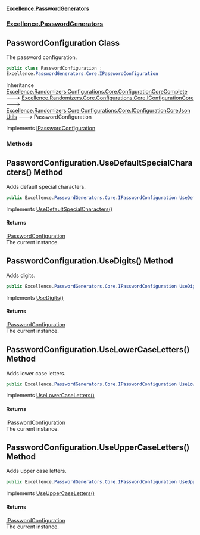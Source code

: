 #### [Excellence.PasswordGenerators](Excellence.PasswordGenerators.md 'Excellence.PasswordGenerators')
### [Excellence.PasswordGenerators](Excellence.PasswordGenerators.md#Excellence.PasswordGenerators 'Excellence.PasswordGenerators')

## PasswordConfiguration Class

The password configuration.

```csharp
public class PasswordConfiguration :
Excellence.PasswordGenerators.Core.IPasswordConfiguration
```

Inheritance [Excellence.Randomizers.Configurations.Core.ConfigurationCoreComplete](https://docs.microsoft.com/en-us/dotnet/api/Excellence.Randomizers.Configurations.Core.ConfigurationCoreComplete 'Excellence.Randomizers.Configurations.Core.ConfigurationCoreComplete') &#129106; [Excellence.Randomizers.Core.Configurations.Core.IConfigurationCore](https://docs.microsoft.com/en-us/dotnet/api/Excellence.Randomizers.Core.Configurations.Core.IConfigurationCore 'Excellence.Randomizers.Core.Configurations.Core.IConfigurationCore') &#129106; [Excellence.Randomizers.Core.Configurations.Core.IConfigurationCoreJsonUtils](https://docs.microsoft.com/en-us/dotnet/api/Excellence.Randomizers.Core.Configurations.Core.IConfigurationCoreJsonUtils 'Excellence.Randomizers.Core.Configurations.Core.IConfigurationCoreJsonUtils') &#129106; PasswordConfiguration

Implements [IPasswordConfiguration](IPasswordConfiguration.md 'Excellence.PasswordGenerators.Core.IPasswordConfiguration')
### Methods

<a name='Excellence.PasswordGenerators.PasswordConfiguration.UseDefaultSpecialCharacters()'></a>

## PasswordConfiguration.UseDefaultSpecialCharacters() Method

Adds default special characters.

```csharp
public Excellence.PasswordGenerators.Core.IPasswordConfiguration UseDefaultSpecialCharacters();
```

Implements [UseDefaultSpecialCharacters()](IPasswordConfiguration.md#Excellence.PasswordGenerators.Core.IPasswordConfiguration.UseDefaultSpecialCharacters() 'Excellence.PasswordGenerators.Core.IPasswordConfiguration.UseDefaultSpecialCharacters()')

#### Returns
[IPasswordConfiguration](IPasswordConfiguration.md 'Excellence.PasswordGenerators.Core.IPasswordConfiguration')  
The current instance.

<a name='Excellence.PasswordGenerators.PasswordConfiguration.UseDigits()'></a>

## PasswordConfiguration.UseDigits() Method

Adds digits.

```csharp
public Excellence.PasswordGenerators.Core.IPasswordConfiguration UseDigits();
```

Implements [UseDigits()](IPasswordConfiguration.md#Excellence.PasswordGenerators.Core.IPasswordConfiguration.UseDigits() 'Excellence.PasswordGenerators.Core.IPasswordConfiguration.UseDigits()')

#### Returns
[IPasswordConfiguration](IPasswordConfiguration.md 'Excellence.PasswordGenerators.Core.IPasswordConfiguration')  
The current instance.

<a name='Excellence.PasswordGenerators.PasswordConfiguration.UseLowerCaseLetters()'></a>

## PasswordConfiguration.UseLowerCaseLetters() Method

Adds lower case letters.

```csharp
public Excellence.PasswordGenerators.Core.IPasswordConfiguration UseLowerCaseLetters();
```

Implements [UseLowerCaseLetters()](IPasswordConfiguration.md#Excellence.PasswordGenerators.Core.IPasswordConfiguration.UseLowerCaseLetters() 'Excellence.PasswordGenerators.Core.IPasswordConfiguration.UseLowerCaseLetters()')

#### Returns
[IPasswordConfiguration](IPasswordConfiguration.md 'Excellence.PasswordGenerators.Core.IPasswordConfiguration')  
The current instance.

<a name='Excellence.PasswordGenerators.PasswordConfiguration.UseUpperCaseLetters()'></a>

## PasswordConfiguration.UseUpperCaseLetters() Method

Adds upper case letters.

```csharp
public Excellence.PasswordGenerators.Core.IPasswordConfiguration UseUpperCaseLetters();
```

Implements [UseUpperCaseLetters()](IPasswordConfiguration.md#Excellence.PasswordGenerators.Core.IPasswordConfiguration.UseUpperCaseLetters() 'Excellence.PasswordGenerators.Core.IPasswordConfiguration.UseUpperCaseLetters()')

#### Returns
[IPasswordConfiguration](IPasswordConfiguration.md 'Excellence.PasswordGenerators.Core.IPasswordConfiguration')  
The current instance.